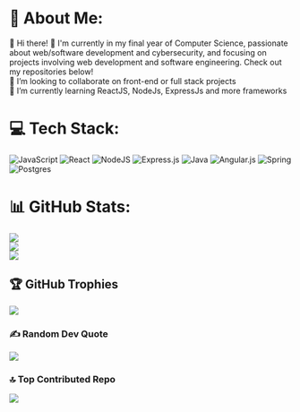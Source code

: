 # 💫 About Me:
🔭 Hi there! 👋
I'm currently in my final year of Computer Science, passionate about web/software development and cybersecurity, and focusing on projects involving web development and software engineering. Check out my repositories below!<br>👯 I’m looking to collaborate on front-end or full stack projects<br>🌱 I’m currently learning ReactJS, NodeJs, ExpressJs and more frameworks


# 💻 Tech Stack:
![JavaScript](https://img.shields.io/badge/javascript-%23323330.svg?style=for-the-badge&logo=javascript&logoColor=%23F7DF1E) ![React](https://img.shields.io/badge/react-%2320232a.svg?style=for-the-badge&logo=react&logoColor=%2361DAFB) ![NodeJS](https://img.shields.io/badge/node.js-6DA55F?style=for-the-badge&logo=node.js&logoColor=white) ![Express.js](https://img.shields.io/badge/express.js-%23404d59.svg?style=for-the-badge&logo=express&logoColor=%2361DAFB) ![Java](https://img.shields.io/badge/java-%23ED8B00.svg?style=for-the-badge&logo=openjdk&logoColor=white) ![Angular.js](https://img.shields.io/badge/angular.js-%23E23237.svg?style=for-the-badge&logo=angularjs&logoColor=white) ![Spring](https://img.shields.io/badge/spring-%236DB33F.svg?style=for-the-badge&logo=spring&logoColor=white) ![Postgres](https://img.shields.io/badge/postgres-%23316192.svg?style=for-the-badge&logo=postgresql&logoColor=white) 
# 📊 GitHub Stats:
![](https://github-readme-stats.vercel.app/api?username=RamiHsasna&theme=dark&hide_border=false&include_all_commits=true&count_private=true)<br/>
![](https://github-readme-streak-stats.herokuapp.com/?user=RamiHsasna&theme=dark&hide_border=false)<br/>
![](https://github-readme-stats.vercel.app/api/top-langs/?username=RamiHsasna&theme=dark&hide_border=false&include_all_commits=true&count_private=true&layout=compact)

## 🏆 GitHub Trophies
![](https://github-profile-trophy.vercel.app/?username=RamiHsasna&theme=radical&no-frame=false&no-bg=true&margin-w=4)

### ✍️ Random Dev Quote
![](https://quotes-github-readme.vercel.app/api?type=horizontal&theme=radical)

### 🔝 Top Contributed Repo
![](https://github-contributor-stats.vercel.app/api?username=RamiHsasna&limit=5&theme=dark&combine_all_yearly_contributions=true)

<!-- Proudly created with GPRM ( https://gprm.itsvg.in ) -->
